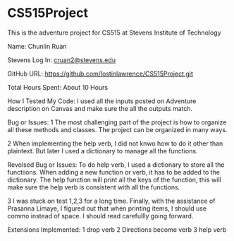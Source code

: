 # CS515Project
This is the adventure project for CS515 at Stevens Institute of Technology

Name: Chunlin Ruan

Stevens Log In: cruan2@stevens.edu

GitHub URL: https://github.com/lostinlawrence/CS515Project.git

Total Hours Spent: About 10 Hours

How I Tested My Code: I used all the inputs posted on Adventure description on Canvas and make sure the all the outputs match.

Bug or Issues: 
1 The most challenging part of the project is how to organize all these methods and classes. The project can be organized in many ways.

2 When implementing the help verb, I did not knwo how to do it other than plaintext. But later I used a dictionary to manage all the functions.

Revolsed Bug or Issues: To do help verb, I used a dictionary to store all the functiions. When adding a new function or verb, it has to be added to the dictionary. The help function will print all the keys of the function, this will make sure the help verb is consistent with all the functions.

3 I was stuck on test 1,2,3 for a long time. Finally, with the assistance of Prasanna Limaye, I figured out that when printing items, I should use commo instead of space. I should read carefullly going forward.

Extensions Implemented:
1 drop verb
2 Directions become verb
3 help verb

